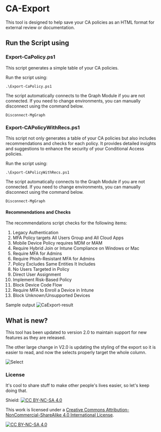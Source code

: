 # CA-Export

This tool is designed to help save your CA policies as an HTML format for external review or documentation.

## Run the Script using

### Export-CaPolicy.ps1

This script generates a simple table of your CA policies.

Run the script using:

```posh
.\Export-CaPolicy.ps1
```

The script automatically connects to the Graph Module if you are not connected. If you need to change environments, you can manually disconnect using the command below.

```posh
Disconnect-MgGraph
```

### Export-CAPolicyWithRecs.ps1

This script not only generates a table of your CA policies but also includes recommendations and checks for each policy. It provides detailed insights and suggestions to enhance the security of your Conditional Access policies.

Run the script using:

```posh
.\Export-CAPolicyWithRecs.ps1
```

The script automatically connects to the Graph Module if you are not connected. If you need to change environments, you can manually disconnect using the command below.

```posh
Disconnect-MgGraph
```

#### Recommendations and Checks

The recommendations script checks for the following items:

1. Legacy Authentication
2. MFA Policy targets All Users Group and All Cloud Apps
3. Mobile Device Policy requires MDM or MAM
4. Require Hybrid Join or Intune Compliance on Windows or Mac
5. Require MFA for Admins
6. Require Phish-Resistant MFA for Admins
7. Policy Excludes Same Entities It Includes
8. No Users Targeted in Policy
9. Direct User Assignment
10. Implement Risk-Based Policy
11. Block Device Code Flow
12. Require MFA to Enroll a Device in Intune
13. Block Unknown/Unsupported Devices

Sample output
![CaExport-result](CaExport-result.png)

## What is new?

This tool has been updated to version 2.0 to maintain support for new features as they are released.

The other large change in V2.0 is updating the styling of the export so it is easier to read, and now the selects properly target the whole column.

![Select](CAExport-Select.png)

### License

It's cool to share stuff to make other people's lives easier, so let's keep doing that.

Shield: [![CC BY-NC-SA 4.0][cc-by-nc-sa-shield]][cc-by-nc-sa]

This work is licensed under a
[Creative Commons Attribution-NonCommercial-ShareAlike 4.0 International License][cc-by-nc-sa].

[![CC BY-NC-SA 4.0][cc-by-nc-sa-image]][cc-by-nc-sa]

[cc-by-nc-sa]: http://creativecommons.org/licenses/by-nc-sa/4.0/
[cc-by-nc-sa-image]: https://licensebuttons.net/l/by-nc-sa/4.0/88x31.png
[cc-by-nc-sa-shield]: https://img.shields.io/badge/License-CC%20BY--NC--SA%204.0-lightgrey.svg
